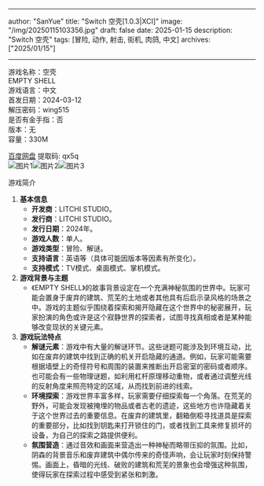 
---
author: "SanYue"
title: "Switch 空壳[1.0.3|XCI]"
image: "/img/20250115103356.jpg"
draft: false
date: 2025-01-15
description: "Switch 空壳"
tags: [冒险, 动作, 射击, 街机, 肉鸽, 中文]
archives: ["2025/01/15"]

---

游戏名称：空壳   
EMPTY SHELL    
游戏语言：中文  
首发日期：2024-03-12  
解压密码：wing515  
是否有金手指：否  
版本：无   
容量：330M

[百度网盘](https://pan.baidu.com/s/1vzZwI90TEhPio4vKbkJJWg) 提取码: qx5q  
![图片1](/img/0fb55c.jpg)![图片2](/img/6be1d8.jpg)![图片3](/img/7080bf.jpg)  

游戏简介  
1. **基本信息**
   - **开发商**：LITCHI STUDIO。
   - **发行商**：LITCHI STUDIO。
   - **发行日期**：2024年。
   - **游戏人数**：单人。
   - **游戏类型**：冒险、解谜。
   - **支持语言**：英语等（具体可能因版本等因素有所变化）。
   - **支持模式**：TV模式、桌面模式、掌机模式。
2. **游戏背景与主题**
   - 《EMPTY SHELL》的故事背景设定在一个充满神秘氛围的世界中。玩家可能会置身于废弃的建筑、荒芜的土地或者其他具有后启示录风格的场景之中。游戏的主题似乎围绕着探索和揭开隐藏在这个世界中的秘密展开，玩家扮演的角色或许是这个寂静世界的探索者，试图寻找真相或者是某种能够改变现状的关键元素。
3. **游戏玩法特点**
   - **解谜元素**：游戏中有大量的解谜环节。这些谜题可能涉及到环境互动，比如在废弃的建筑中找到正确的机关开启隐藏的通道。例如，玩家可能需要根据墙壁上的奇怪符号和周围的装置来推断出开启密室的密码或者顺序。也可能会有一些物理谜题，如利用杠杆原理移动重物，或者通过调整光线的反射角度来照亮特定的区域，从而找到前进的线索。
   - **环境探索**：游戏世界丰富多样，玩家需要仔细探索每一个角落。在荒芜的野外，可能会发现被掩埋的物品或者古老的遗迹，这些地方也许隐藏着关于这个世界过去的重要信息。在废弃的建筑里，翻箱倒柜寻找道具是探索的重要部分，比如找到钥匙来打开锁住的门，或者找到工具来修复损坏的设备，为自己的探索之路提供便利。
   - **氛围营造**：通过音效和画面来营造出一种神秘而略带压抑的氛围。比如，阴森的背景音乐和废弃建筑中偶尔传来的奇怪声响，会让玩家时刻保持警惕。画面上，昏暗的光线、破败的建筑和荒芜的景象也会增强这种氛围，使得玩家在探索过程中感受到紧张和刺激。
